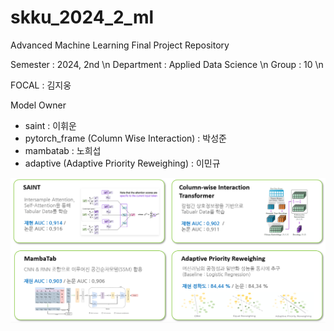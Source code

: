 # skku_2024_2_ml
Advanced Machine Learning Final Project Repository  

Semester : 2024, 2nd \n
Department : Applied Data Science \n
Group : 10 \n

FOCAL : 김지웅

Model Owner
- saint : 이휘운  
- pytorch_frame (Column Wise Interaction) : 박성준  
- mambatab : 노희섭  
- adaptive (Adaptive Priority Reweighing) : 이민규  

![alt text](readme_image/image-1.png)  

